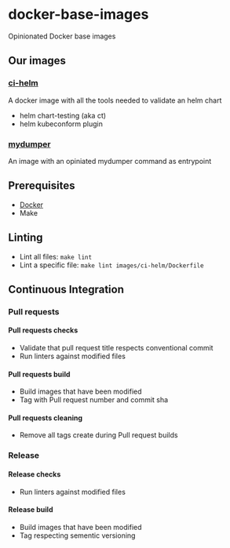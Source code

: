 # docker-base-images

Opinionated Docker base images

## Our images

### [ci-helm](images/ci-helm/README.md)

A docker image with all the tools needed to validate an helm chart

- helm chart-testing (aka ct)
- helm kubeconform plugin

### [mydumper](images/mydumper/README.md)

An image with an opiniated mydumper command as entrypoint

## Prerequisites

- [Docker](https://docs.docker.com/get-docker/)
- Make

## Linting

- Lint all files: `make lint`
- Lint a specific file: `make lint images/ci-helm/Dockerfile`

## Continuous Integration

### Pull requests

#### Pull requests checks

- Validate that pull request title respects conventional commit
- Run linters against modified files

#### Pull requests build

- Build images that have been modified
- Tag with Pull request number and commit sha

#### Pull requests cleaning

- Remove all tags create during Pull request builds

### Release

#### Release checks

- Run linters against modified files

#### Release build

- Build images that have been modified
- Tag respecting sementic versioning
